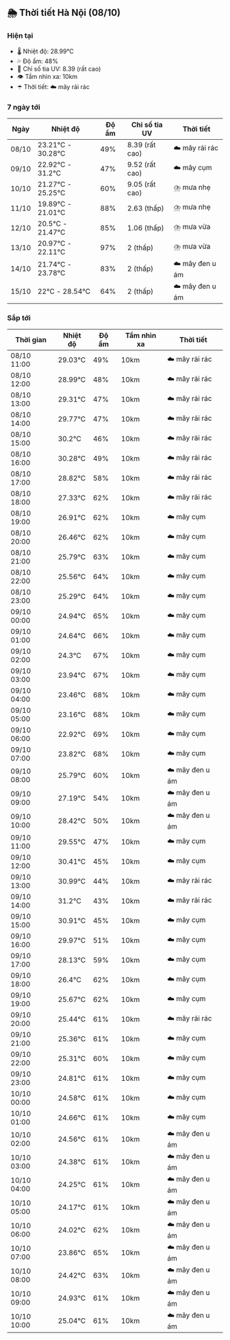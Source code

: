## 🌦️ Thời tiết Hà Nội (08/10)

### Hiện tại

- 🌡️ Nhiệt độ: 28.99℃
- 💦 Độ ẩm: 48%
- 🌟 Chỉ số tia UV: 8.39 (rất cao)
- 👁️ Tầm nhìn xa: 10km
- ☂️ Thời tiết: ☁️ mây rải rác

### 7 ngày tới

| Ngày | Nhiệt độ | Độ ẩm | Chỉ số tia UV | Thời tiết |
| --- | --- | --- | --- | --- |
| 08/10 | 23.21℃ - 30.28℃ | 49% | 8.39 (rất cao) | ☁️ mây rải rác |
| 09/10 | 22.92℃ - 31.2℃ | 47% | 9.52 (rất cao) | ☁️ mây cụm |
| 10/10 | 21.27℃ - 25.25℃ | 60% | 9.05 (rất cao) | ⛈️ mưa nhẹ |
| 11/10 | 19.89℃ - 21.01℃ | 88% | 2.63 (thấp) | ⛈️ mưa nhẹ |
| 12/10 | 20.5℃ - 21.47℃ | 85% | 1.06 (thấp) | ⛈️ mưa vừa |
| 13/10 | 20.97℃ - 22.11℃ | 97% | 2 (thấp) | ⛈️ mưa vừa |
| 14/10 | 21.74℃ - 23.78℃ | 83% | 2 (thấp) | ☁️ mây đen u ám |
| 15/10 | 22℃ - 28.54℃ | 64% | 2 (thấp) | ☁️ mây đen u ám |

### Sắp tới

| Thời gian | Nhiệt độ | Độ ẩm | Tầm nhìn xa | Thời tiết |
| --- | --- | --- | --- | --- |
| 08/10 11:00 | 29.03℃ | 49% | 10km | ☁️ mây rải rác |
| 08/10 12:00 | 28.99℃ | 48% | 10km | ☁️ mây rải rác |
| 08/10 13:00 | 29.31℃ | 47% | 10km | ☁️ mây rải rác |
| 08/10 14:00 | 29.77℃ | 47% | 10km | ☁️ mây rải rác |
| 08/10 15:00 | 30.2℃ | 46% | 10km | ☁️ mây rải rác |
| 08/10 16:00 | 30.28℃ | 49% | 10km | ☁️ mây rải rác |
| 08/10 17:00 | 28.82℃ | 58% | 10km | ☁️ mây rải rác |
| 08/10 18:00 | 27.33℃ | 62% | 10km | ☁️ mây rải rác |
| 08/10 19:00 | 26.91℃ | 62% | 10km | ☁️ mây cụm |
| 08/10 20:00 | 26.46℃ | 62% | 10km | ☁️ mây cụm |
| 08/10 21:00 | 25.79℃ | 63% | 10km | ☁️ mây cụm |
| 08/10 22:00 | 25.56℃ | 64% | 10km | ☁️ mây cụm |
| 08/10 23:00 | 25.29℃ | 64% | 10km | ☁️ mây cụm |
| 09/10 00:00 | 24.94℃ | 65% | 10km | ☁️ mây cụm |
| 09/10 01:00 | 24.64℃ | 66% | 10km | ☁️ mây cụm |
| 09/10 02:00 | 24.3℃ | 67% | 10km | ☁️ mây cụm |
| 09/10 03:00 | 23.94℃ | 67% | 10km | ☁️ mây cụm |
| 09/10 04:00 | 23.46℃ | 68% | 10km | ☁️ mây cụm |
| 09/10 05:00 | 23.16℃ | 68% | 10km | ☁️ mây cụm |
| 09/10 06:00 | 22.92℃ | 69% | 10km | ☁️ mây cụm |
| 09/10 07:00 | 23.82℃ | 68% | 10km | ☁️ mây cụm |
| 09/10 08:00 | 25.79℃ | 60% | 10km | ☁️ mây đen u ám |
| 09/10 09:00 | 27.19℃ | 54% | 10km | ☁️ mây đen u ám |
| 09/10 10:00 | 28.42℃ | 50% | 10km | ☁️ mây đen u ám |
| 09/10 11:00 | 29.55℃ | 47% | 10km | ☁️ mây cụm |
| 09/10 12:00 | 30.41℃ | 45% | 10km | ☁️ mây cụm |
| 09/10 13:00 | 30.99℃ | 44% | 10km | ☁️ mây rải rác |
| 09/10 14:00 | 31.2℃ | 43% | 10km | ☁️ mây rải rác |
| 09/10 15:00 | 30.91℃ | 45% | 10km | ☁️ mây cụm |
| 09/10 16:00 | 29.97℃ | 51% | 10km | ☁️ mây cụm |
| 09/10 17:00 | 28.13℃ | 59% | 10km | ☁️ mây cụm |
| 09/10 18:00 | 26.4℃ | 62% | 10km | ☁️ mây cụm |
| 09/10 19:00 | 25.67℃ | 62% | 10km | ☁️ mây cụm |
| 09/10 20:00 | 25.44℃ | 61% | 10km | ☁️ mây rải rác |
| 09/10 21:00 | 25.36℃ | 61% | 10km | ☁️ mây cụm |
| 09/10 22:00 | 25.31℃ | 60% | 10km | ☁️ mây cụm |
| 09/10 23:00 | 24.81℃ | 61% | 10km | ☁️ mây cụm |
| 10/10 00:00 | 24.58℃ | 61% | 10km | ☁️ mây cụm |
| 10/10 01:00 | 24.66℃ | 61% | 10km | ☁️ mây cụm |
| 10/10 02:00 | 24.56℃ | 61% | 10km | ☁️ mây đen u ám |
| 10/10 03:00 | 24.38℃ | 61% | 10km | ☁️ mây đen u ám |
| 10/10 04:00 | 24.25℃ | 61% | 10km | ☁️ mây đen u ám |
| 10/10 05:00 | 24.17℃ | 61% | 10km | ☁️ mây đen u ám |
| 10/10 06:00 | 24.02℃ | 62% | 10km | ☁️ mây đen u ám |
| 10/10 07:00 | 23.86℃ | 65% | 10km | ☁️ mây đen u ám |
| 10/10 08:00 | 24.42℃ | 63% | 10km | ☁️ mây đen u ám |
| 10/10 09:00 | 24.93℃ | 61% | 10km | ☁️ mây đen u ám |
| 10/10 10:00 | 25.04℃ | 61% | 10km | ☁️ mây đen u ám |
